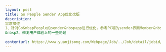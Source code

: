 ```yaml
---                
layout: post       
title: Go People Sender App优化改版           
description: 
需求描述
1、针对Go&nbspPeople的sender&nbspapp进行优化，参考PC端的sender界面Member&nbspPortal，对导航栏进行改版。&nbsp2、修复用户体验上的一些问题
     
contenturl: https://www.yuanjisong.com/Webpage/Job/../Job/detail/jobid/101466      
---                 
```

